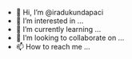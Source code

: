 - 👋 Hi, I’m @iradukundapaci
- 👀 I’m interested in ...
- 🌱 I’m currently learning ...
- 💞️ I’m looking to collaborate on ...
- 📫 How to reach me ...

<!---
iradukundapaci/iradukundapaci is a ✨ special ✨ repository because its `README.md` (this file) appears on your GitHub profile.
You can click the Preview link to take a look at your changes.
--->
